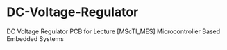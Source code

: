 # DC-Voltage-Regulator
DC Voltage Regulator PCB for Lecture [MScTI_MES] Microcontroller Based Embedded Systems 

